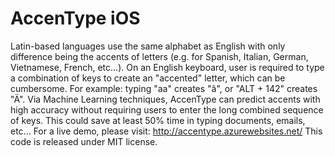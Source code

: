 ﻿AccenType iOS
============

Latin-based languages use the same alphabet as English with only difference being the accents of letters (e.g. for Spanish, Italian, German, Vietnamese, French, etc...). On an English keyboard, user is required to type a combination of keys to create an "accented" letter, which can be cumbersome. For example: typing "aa" creates "â", or "ALT + 142" creates "Ä". Via Machine Learning techniques, AccenType can predict accents with high accuracy without requiring users to enter the long combined sequence of keys. This could save at least 50% time in typing documents, emails, etc... For a live demo, please visit: http://accentype.azurewebsites.net/
This code is released under MIT license.
